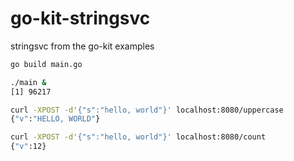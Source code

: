 # go-kit-stringsvc
stringsvc from the go-kit examples

```bash
go build main.go

./main &
[1] 96217

curl -XPOST -d'{"s":"hello, world"}' localhost:8080/uppercase
{"v":"HELLO, WORLD"}

curl -XPOST -d'{"s":"hello, world"}' localhost:8080/count
{"v":12}
```
